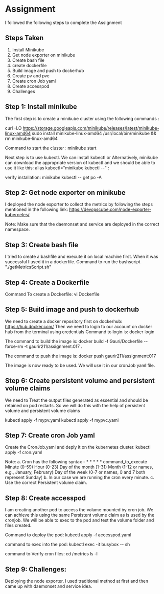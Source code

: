 
# Assignment

I followed the following steps to complete the Assignment




## Steps Taken

1. Install Minikube
2. Get node exporter on minikube
3. Create bash file
4. create dockerfile
5. Build image and push to dockerhub
6. Create pv and pvc
7. Create cron Job yaml
8. Create accesspod
9. Challenges


## Step 1: Install minikube 

The first step is to create a minikube cluster using  the following commands :

curl -LO https://storage.googleapis.com/minikube/releases/latest/minikube-linux-amd64
sudo install minikube-linux-amd64 /usr/local/bin/minikube && rm minikube-linux-amd64

Command to start the cluster :
minikube start

Next step is to use kubectl. We can install kubectl or Alternatively, minikube can download the appropriate 
version of kubectl and we should be able to use it like this:
alias kubectl="minikube kubectl --" :

verify installation:
minikube kubectl -- get po -A

## Step 2: Get node exporter on minikube

I deployed the node exporter to collect the metrics by following the steps mentioned in the following link:
https://devopscube.com/node-exporter-kubernetes/

Note: Make sure that the daemonset and service are deployed in the correct namespace.

## Step 3: Create bash file

I tried to create a bashfile and execute it on local machine first. When it was successful I used it in a dockerfile.
Command to run the bashscript "./getMetricsScript.sh"
## Step 4: Create a Dockerfile

Command To create a Dockerfile:
vi Dockerfile 
## Step 5: Build image and push to dockerhub

We need to create a docker repository first on dockerhub: 
https://hub.docker.com/
Then we need to login to our account on docker hub from the terminal using credentials Command to login is: 
docker login

The command to build the image is:
docker build -f Gauri/Dockerfile --force-rm -t gaurir211/assignment:017 .

The command to push the image is:
docker push gaurir211/assignment:017

The image is now ready to  be used. We will use it in our cronJob yaml file.
## Step 6: Create persistent volume and persistent volume claims
We need to Treat the output files generated as essential and should be retained on pod restarts. So we will do this with the help of persistent volume and persistent volume claims

kubectl apply -f mypv.yaml
kubectl apply -f mypvc.yaml
## Step 7: Create cron Job yaml

Create the CronJob.yaml and deply it on the kubernetes cluster.
kubectl apply -f cron.yaml

Note:
a. Cron has the following syntax - * * * * * command_to_execute 
Minute (0-59)
Hour (0-23)
Day of the month (1-31)
Month (1-12 or names, e.g., January, February)
Day of the week (0-7 or names, 0 and 7 both represent Sunday)
b. In our case we are running the cron every minute.
c. Use the correct Persistent volume claim.


## Step 8: Create accesspod

I am creating another pod to access the volume mounted by cron job. We can achieve this using the same Persistent volume claim as
is used by the cronjob. We will be able to exec to the pod and test the volume folder and files created. 

Command to deploy the pod:
kubectl apply -f accesspod.yaml

command to exec into the pod:
kubectl exec -it busybox -- sh

command to Verify cron files:
cd /metrics
ls -l
## Step 9: Challenges:

Deploying  the node exporter. I used traditional method at first and then came up with daemonset and service idea.

